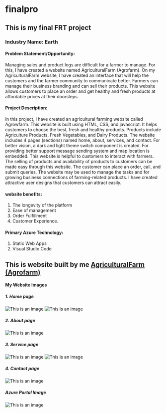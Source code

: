 # finalpro
## This is my final FRT project
### **Industry Name**: Earth
#### **Problem Statement/Opportunity**: 
Managing sales and product logs are difficult for a farmer to manage. For this, I have created a website named AgriculturalFarm (Agrofarm). On my AgriculturalFarm website, I have created an interface that will help the customers and the farmer community to communicate better. Farmers can manage their business branding and can sell their products. This website allows customers to place an order and get healthy and fresh products at affordable prices at their doorsteps.
#### **Project Description**:  
In this project, I have created an agricultural farming website called Agrowfarm. This website is built using HTML, CSS, and javascript. It helps customers to choose the best, fresh and healthy products. Products include Agriculture Products, Fresh Vegetables, and Dairy Products. The website includes 4 pages (sections) named home, about, services, and contact. For better vision, a dark and light theme switch component is created. For providing better support message sending system and map location is embedded. This website is helpful to customers to interact with farmers. The selling of products and availability of products to customers can be made easy through this website.  The customer can place an order, call, and submit queries. The website may be used to manage the tasks and for growing business connections of farming-related products. I have created attractive user designs that customers can attract easily. 
#### **website benefits**: 
1. The longevity of the platform
2. Ease of management
3. Order Fulfillment
4. Customer Experience.
#### **Primary Azure Technology**: 
1. Static Web Apps   
2. Visual Studio Code
## This is website built by me [AgriculturalFarm (Agrofarm)](https://vaishnavipurkar.github.io/finalpro/)
#### My Website Images
##### 1. Home page
![This is an image](https://github.com/Vaishnavipurkar/finalpro/blob/master/AgriculturalFarm%20(Agrofarm)_home.png)
![This is an image](https://github.com/Vaishnavipurkar/finalpro/blob/master/AgriculturalFarm%20(Agrofarm)_home_2.png)
##### 2. About page
![This is an image](https://github.com/Vaishnavipurkar/finalpro/blob/master/AgriculturalFarm%20(Agrofarm)_about.png)
##### 3. Service page
![This is an image](https://github.com/Vaishnavipurkar/finalpro/blob/master/AgriculturalFarm%20(Agrofarm)_services.png)
![This is an image](https://github.com/Vaishnavipurkar/finalpro/blob/master/AgriculturalFarm%20(Agrofarm)_services_2.png)
##### 4. Contact page
![This is an image](https://github.com/Vaishnavipurkar/finalpro/blob/master/AgriculturalFarm%20(Agrofarm)_contact.png)
##### Azure Portal Image
![This is an image](https://github.com/Vaishnavipurkar/finalpro/blob/master/azure%20portal%20image.png)
